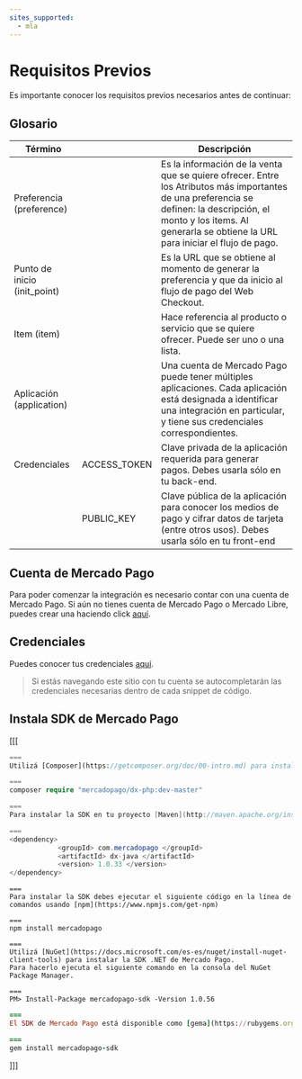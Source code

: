 ```yaml
---
sites_supported:
  - mla
---
```


# Requisitos Previos
Es importante conocer los requisitos previos necesarios antes de continuar:

## Glosario

Término		| 							|	Descripción
------------	| ----------- 			| 	-----------
Preferencia (preference)	|							|	Es la información de la venta que se quiere ofrecer. Entre los Atributos más importantes de una preferencia se definen: la descripción, el monto y los items. Al generarla se obtiene la URL para iniciar el flujo de pago.
Punto de inicio (init_point) 	|							|	Es la URL que se obtiene al momento de generar la preferencia y que da inicio al flujo de pago del Web Checkout.
Item (item)			|							|	Hace referencia al producto o servicio que se quiere ofrecer. Puede ser uno o una lista.
Aplicación (application)|            | Una cuenta de Mercado Pago puede tener múltiples aplicaciones. Cada aplicación está designada a identificar una integración en particular, y tiene sus credenciales correspondientes.
Credenciales |ACCESS_TOKEN				|	Clave privada de la aplicación requerida para generar pagos. Debes usarla sólo en tu back-end.
				|PUBLIC_KEY				|	Clave pública de la aplicación para conocer los medios de pago y cifrar datos de tarjeta (entre otros usos). Debes usarla sólo en tu front-end

## Cuenta de Mercado Pago
Para poder comenzar la integración es necesario contar con una cuenta de Mercado Pago. 
Si aún no tienes cuenta de Mercado Pago o Mercado Libre, puedes crear una haciendo click [aquí](https://www.mercadopago.com.ar/). 			

## Credenciales
Puedes conocer tus credenciales [aquí](https://www.mercadopago.com/mla/account/credentials).

> Si estás navegando este sitio con tu cuenta se autocompletarán las credenciales necesarias dentro de cada snippet de código.


## Instala SDK de Mercado Pago
[[[
```PHP
===
Utilizá [Composer](https://getcomposer.org/doc/00-intro.md) para instalar la SDK. Para hacerlo, ejecutá el siguiente código en línea de comandos en la carpeta principal de tu proyecto:

===
composer require "mercadopago/dx-php:dev-master"
```
```Java
===
Para instalar la SDK en tu proyecto [Maven](http://maven.apache.org/install.html) agrega la siguiente dependencia en tu archivo pom.xml y luego ejecuta 'maven install'

===
<dependency>
		    <groupId> com.mercadopago </groupId>
		    <artifactId> dx-java </artifactId>
		    <version> 1.0.33 </version>
</dependency>
```
```Node JS
===
Para instalar la SDK debes ejecutar el siguiente código en la línea de comandos usando [npm](https://www.npmjs.com/get-npm)

===
npm install mercadopago
```
```.Net
===
Utilizá [NuGet](https://docs.microsoft.com/es-es/nuget/install-nuget-client-tools) para instalar la SDK .NET de Mercado Pago.
Para hacerlo ejecuta el siguiente comando en la consola del NuGet Package Manager.

===
PM> Install-Package mercadopago-sdk -Version 1.0.56
```
```Ruby
===
El SDK de Mercado Pago está disponible como [gema](https://rubygems.org/gems/mercadopago-sdk), para instalarla debes ejecutar el siguiente código en la línea de comandos

===
gem install mercadopago-sdk
```

]]]